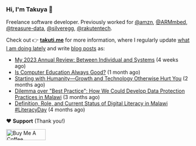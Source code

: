 ### Hi, I'm Takuya 👋

Freelance software developer. Previously worked for [@amzn](https://github.com/amzn), [@ARMmbed](https://github.com/ARMmbed), [@treasure-data](https://github.com/treasure-data), [@silveregg](https://github.com/silveregg), [@rakutentech](https://github.com/rakutentech).

Check out 👉 **[takuti.me](https://takuti.me/)** for more information, where I regularly update [what I am doing lately](https://takuti.me/now/) and write [blog posts](https://takuti.me/note/) as:


- [My 2023 Annual Review: Between Individual and Systems](https://takuti.me/note/annual-review-2023/) (4 weeks ago)
- [Is Computer Education Always Good?](https://takuti.me/note/computer-education-in-malawi/) (1 month ago)
- [Starting with Humanity—Growth and Technology Otherwise Hurt You](https://takuti.me/note/playing-in-malawi/) (2 months ago)
- [Dilemma over &#34;Best Practice&#34;: How We Could Develop Data Protection Practices in Malawi](https://takuti.me/note/data-protection-law-in-malawi-2023/) (3 months ago)
- [Definition, Role, and Current Status of Digital Literacy in Malawi #LiteracyDay](https://takuti.me/note/digital-malawi-2023/) (4 months ago)

❤️ **Support** (Thank you!)

<a href="https://www.buymeacoffee.com/takuti" target="_blank"><img src="https://cdn.buymeacoffee.com/buttons/v2/default-yellow.png" alt="Buy Me A Coffee" style="height: 30px !important;width: 108px !important;" ></a>
